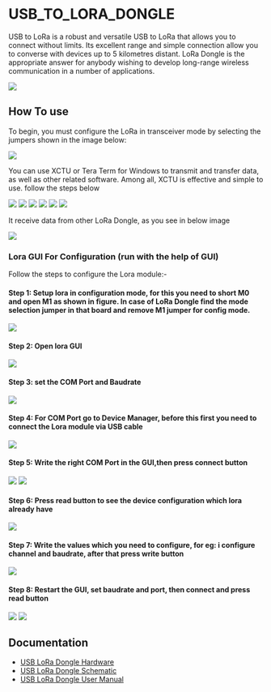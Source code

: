 # USB_TO_LORA_DONGLE

USB to LoRa is a robust and versatile USB to LoRa that allows you to connect without limits. Its excellent range and simple connection allow you to converse with devices up to 5 kilometres distant. LoRa Dongle is the appropriate answer for anybody wishing to develop long-range wireless communication in a number of applications.

<img src = "https://github.com/sbcshop/Usb_To_LoRa_Dongle_Software/blob/main/Images/lora_usb.png"/>

## How To use
To begin, you must configure the LoRa in transceiver mode by selecting the jumpers shown in the image below:

<img src = "https://github.com/sbcshop/Usb_To_LoRa_Dongle_Software/blob/main/Images/img.jpg"/>

You can use XCTU or Tera Term for Windows to transmit and transfer data, as well as other related software. Among all, XCTU is effective and simple to use. follow the steps below

<img src = "https://github.com/sbcshop/Usb_To_LoRa_Dongle_Software/blob/main/Images/img4.png"/>
<img src = "https://github.com/sbcshop/Usb_To_LoRa_Dongle_Software/blob/main/Images/img5.png"/>
<img src = "https://github.com/sbcshop/Usb_To_LoRa_Dongle_Software/blob/main/Images/img6.png"/>
<img src = "https://github.com/sbcshop/Usb_To_LoRa_Dongle_Software/blob/main/Images/img7.png"/>
<img src = "https://github.com/sbcshop/Usb_To_LoRa_Dongle_Software/blob/main/Images/img10.png"/>
<img src = "https://github.com/sbcshop/Usb_To_LoRa_Dongle_Software/blob/main/Images/img11.png"/>

It receive data from other LoRa Dongle, as you see in below image

<img src = "https://github.com/sbcshop/Usb_To_LoRa_Dongle_Software/blob/main/Images/img12.png"/>


### Lora GUI For Configuration (run with the help of GUI)

 Follow the steps to configure the Lora module:-

 #### Step 1: Setup lora in configuration mode, for this you need to short M0 and open M1 as shown in figure. In case of LoRa Dongle find the mode selection jumper in that board and remove M1 jumper for config mode.
 
  <img src= "https://github.com/sbcshop/Usb_To_LoRa_Dongle_Software/blob/main/Images/img2.jpg" />
 
#### Step 2: Open lora GUI 
 <img src= "https://github.com/sbcshop/Lora-HAT-for-Raspberry-Pi/blob/main/images/img_1.png" />

#### Step 3: set the COM Port and Baudrate
  <img src= "https://github.com/sbcshop/Lora-HAT-for-Raspberry-Pi/blob/main/images/img_2.png" />
 
#### Step 4: For COM Port go to Device Manager, before this first you need to connect the Lora module via USB cable 
  <img src= "https://github.com/sbcshop/Lora-HAT-for-Raspberry-Pi/blob/main/images/img_7.png" />
 
#### Step 5: Write the right COM Port in the GUI,then press connect button
  <img src= "https://github.com/sbcshop/Lora-HAT-for-Raspberry-Pi/blob/main/images/img_8.png" />
  <img src= "https://github.com/sbcshop/Lora-HAT-for-Raspberry-Pi/blob/main/images/img_9.png" />

#### Step 6: Press read button to see the device configuration which lora already have
  <img src= "https://github.com/sbcshop/Lora-HAT-for-Raspberry-Pi/blob/main/images/img__10.png" />
 
#### Step 7: Write the values which you need to configure, for eg: i configure channel and baudrate, after that press write button
  <img src= "https://github.com/sbcshop/Lora-HAT-for-Raspberry-Pi/blob/main/images/img_13.png" />
 
#### Step 8: Restart the GUI, set baudrate and port, then connect and press read button 
  <img src= "https://github.com/sbcshop/Lora-HAT-for-Raspberry-Pi/blob/main/images/img_14.png" />
  <img src= "https://github.com/sbcshop/Lora-HAT-for-Raspberry-Pi/blob/main/images/img_15.png" />
  
## Documentation
* [USB LoRa Dongle Hardware](https://github.com/sbcshop/Usb_To_LoRa_Dongle_Hardware)
* [USB LoRa Dongle Schematic](https://github.com/sbcshop/Usb_To_LoRa_Dongle_Hardware/blob/main/Documents/sch%20USB%20LoRa%20Dongle.pdf)
* [USB LoRa Dongle User Manual](https://github.com/sbcshop/Usb_To_LoRa_Dongle_Hardware/tree/main/Documents)

 
